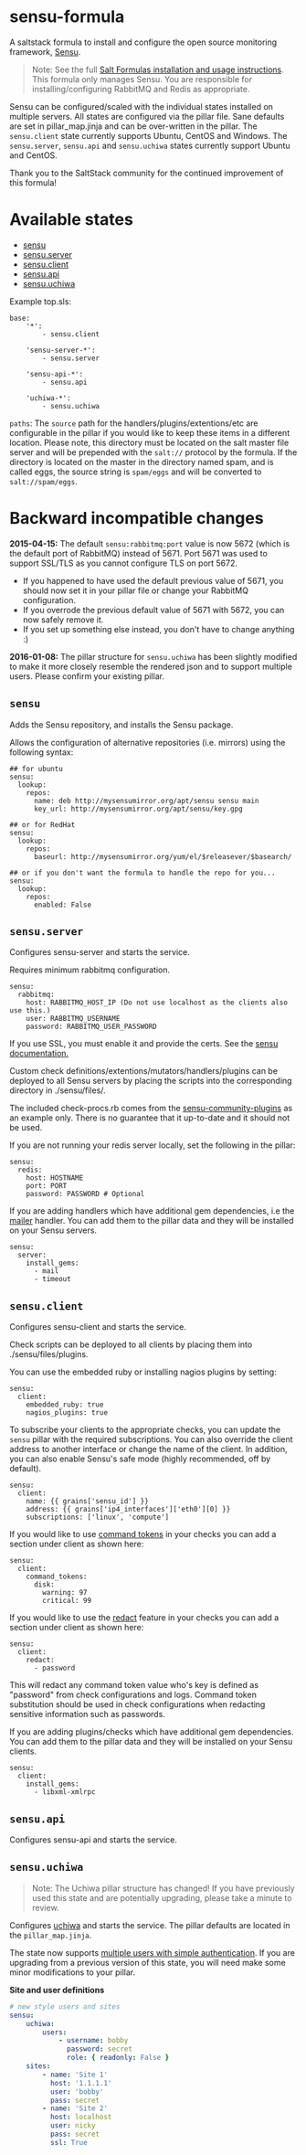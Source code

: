 sensu-formula
================

A saltstack formula to install and configure the open source monitoring framework, [Sensu](http://sensuapp.org/).

>Note:
See the full [Salt Formulas installation and usage instructions](http://docs.saltstack.com/en/latest/topics/development/conventions/formulas.html). This formula only manages Sensu. You are responsible for installing/configuring RabbitMQ and Redis as appropriate.

Sensu can be configured/scaled with the individual states installed on multiple servers. All states are configured via the pillar file. Sane defaults are set in pillar_map.jinja and can be over-written in the pillar. The `sensu.client` state currently supports Ubuntu, CentOS and Windows. The `sensu.server`, `sensu.api` and `sensu.uchiwa` states currently support Ubuntu and CentOS.

Thank you to the SaltStack community for the continued improvement of this formula!

Available states
================
* [sensu](#sensu)
* [sensu.server](#sensuserver)
* [sensu.client](#sensuclient)
* [sensu.api](#sensuapi)
* [sensu.uchiwa](#sensuuchiwa)

Example top.sls:
```
base:
    '*':
        - sensu.client

    'sensu-server-*':
        - sensu.server

    'sensu-api-*':
        - sensu.api

    'uchiwa-*':
        - sensu.uchiwa
```

`paths`: The `source` path for the handlers/plugins/extentions/etc are configurable in the pillar if you would like to keep these items in a different location. Please note, this directory must be located on the salt master file server and will be prepended with the `salt://` protocol by the formula. If the directory is located on the master in the directory named spam, and is called eggs, the source string is `spam/eggs` and will be converted to `salt://spam/eggs`.

Backward incompatible changes
=============================

**2015-04-15:** The default ``sensu:rabbitmq:port`` value is now 5672 (which is the default port of RabbitMQ) instead of 5671. Port 5671 was used to support SSL/TLS as you cannot configure TLS on port 5672.
* If you happened to have used the default previous value of 5671, you should now set it in your pillar file or change your RabbitMQ configuration.
* If you overrode the previous default value of 5671 with 5672, you can now safely remove it.
* If you set up something else instead, you don't have to change anything :)

**2016-01-08:** The pillar structure for `sensu.uchiwa` has been slightly modified to make it more closely resemble the rendered json and to support multiple users. Please confirm your existing pillar.

``sensu``
------------

Adds the Sensu repository, and installs the Sensu package.

Allows the configuration of alternative repositories (i.e. mirrors) using the following syntax:
```
## for ubuntu
sensu:
  lookup:
    repos:
      name: deb http://mysensumirror.org/apt/sensu sensu main
      key_url: http://mysensumirror.org/apt/sensu/key.gpg

## or for RedHat
sensu:
  lookup:
    repos:
      baseurl: http://mysensumirror.org/yum/el/$releasever/$basearch/

## or if you don't want the formula to handle the repo for you...
sensu:
  lookup:
    repos:
      enabled: False
```


``sensu.server``
------------

Configures sensu-server and starts the service.

Requires minimum rabbitmq configuration.
```
sensu:
  rabbitmq:
    host: RABBITMQ_HOST_IP (Do not use localhost as the clients also use this.)
    user: RABBITMQ_USERNAME
    password: RABBITMQ_USER_PASSWORD
```

If you use SSL, you must enable it and provide the certs. See the [sensu documentation.](http://sensuapp.org/docs/latest/certificates)

Custom check definitions/extentions/mutators/handlers/plugins can be deployed to all Sensu servers by placing the scripts into the corresponding directory in ./sensu/files/.

The included check-procs.rb comes from the [sensu-community-plugins](https://github.com/sensu/sensu-community-plugins) as an example only. There is no guarantee that it up-to-date and it should not be used.

If you are not running your redis server locally, set the following in the pillar:
```
sensu:
  redis:
    host: HOSTNAME
    port: PORT
    password: PASSWORD # Optional
```

If you are adding handlers which have additional gem dependencies, i.e the [mailer](https://github.com/sensu/sensu-community-plugins/blob/master/handlers/notification/mailer.rb) handler. You can add them to the pillar data and they will be installed on your Sensu servers.
```
sensu:
  server:
    install_gems:
      - mail
      - timeout
```

``sensu.client``
------------

Configures sensu-client and starts the service.

Check scripts can be deployed to all clients by placing them into ./sensu/files/plugins.

You can use the embedded ruby or installing nagios plugins by setting:
```
sensu:
  client:
    embedded_ruby: true
    nagios_plugins: true
```

To subscribe your clients to the appropriate checks, you can update the `sensu` pillar with the required subscriptions.  You can also override the client address to another interface or change the name of the client.  In addition, you can also enable Sensu's safe mode (highly recommended, off by default).

```
sensu:
  client:
    name: {{ grains['sensu_id'] }}
    address: {{ grains['ip4_interfaces']['eth0'][0] }}
    subscriptions: ['linux', 'compute']
```

If you would like to use [command tokens](https://sensuapp.org/docs/latest/checks#example-check-command-tokens) in your checks you can add a section under client as shown here:

```
sensu:
  client:
    command_tokens:
      disk:
        warning: 97
        critical: 99
```

If you would like to use the [redact](https://sensuapp.org/docs/latest/clients) feature in your checks you can add a section under client as shown here:

```
sensu:
  client:
    redact:
      - password
```

This will redact any command token value who's key is defined as "password" from check configurations and logs. Command token substitution should be used in check configurations when redacting sensitive information such as passwords.

If you are adding plugins/checks which have additional gem dependencies. You can add them to the pillar data and they will be installed on your Sensu clients.
```
sensu:
  client:
    install_gems:
      - libxml-xmlrpc
```


``sensu.api``
------------

Configures sensu-api and starts the service.



``sensu.uchiwa``
------------
>Note: The Uchiwa pillar structure has changed! If you have previously used this state and are potentially upgrading, please take a minute to review.

Configures [uchiwa](http://docs.uchiwa.io/en/latest/) and starts the service. The pillar defaults are located in the ```pillar_map.jinja```.

The state now supports [multiple users with simple authentication](http://docs.uchiwa.io/en/latest/configuration/uchiwa/#multiple-users-with-simple-authentication). If you are upgrading from a previous version of this state, you will need make some minor modifications to your pillar.

**Site and user definitions**
``` yaml
# new style users and sites
sensu:
    uchiwa:
        users:
            - username: bobby
              password: secret
              role: { readonly: False }
    sites:
        - name: 'Site 1'
          host: '1.1.1.1'
          user: 'bobby'
          pass: secret
        - name: 'Site 2'
          host: localhost
          user: nicky
          pass: secret
          ssl: True
```
